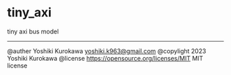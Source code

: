 # tiny_axi
tiny axi bus model


---------------
@auther Yoshiki Kurokawa yoshiki.k963@gmail.com
@copylight 2023 Yoshiki Kurokawa
@license https://opensource.org/licenses/MIT MIT license
